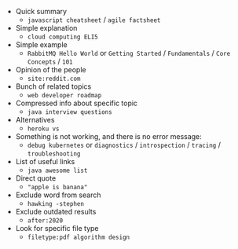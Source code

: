 * Quick summary
    * `javascript cheatsheet` / `agile factsheet`
* Simple explanation
    * `cloud computing ELI5`
* Simple example
    * `RabbitMQ Hello World` or `Getting Started` / `Fundamentals` / `Core Concepts` / `101`
* Opinion of the people
    * `site:reddit.com`
* Bunch of related topics
    * `web developer roadmap`
* Compressed info about specific topic
    * `java interview questions` 
* Alternatives
    * `heroku vs`
* Something is not working, and there is no error message:
    * `debug kubernetes` or `diagnostics` / `introspection` / `tracing` / `troubleshooting`
* List of useful links
    * `java awesome list`
* Direct quote
    * `"apple is banana"`
* Exclude word from search
    * `hawking -stephen`
* Exclude outdated results
    * `after:2020`
* Look for specific file type
    * `filetype:pdf algorithm design`
